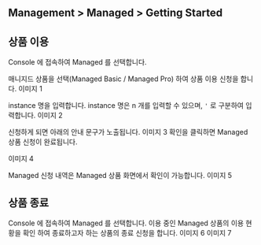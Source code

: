 ## Management > Managed > Getting Started

## 상품 이용 
Console 에 접속하여 Managed 를 선택합니다. 

매니지드 상품을 선택(Managed Basic / Managed Pro) 하여 상품 이용 신청을 합니다. 
이미지 1 

instance 명을 입력합니다. 
instance 명은 n 개를 입력할 수 있으며, `'` 로 구분하여 입력합니다. 
이미지 2 

신청하게 되면 아래의 안내 문구가 노출됩니다. 
이미지 3 
확인을 클릭하면 Managed 상품 신청이 완료됩니다. 

이미지 4 

Managed 신청 내역은 Managed 상품 화면에서 확인이 가능합니다. 
이미지 5 

## 상품 종료 
Console 에 접속하여 Managed 를 선택합니다.
이용 중인 Managed 상품의 이용 현황을 확인 하여 종료하고자 하는 상품의 종료 신청을 합니다. 
이미지 6 
이미지 7 







